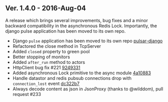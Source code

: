 ## Ver. 1.4.0 - 2016-Aug-04

A release which brings several improvements, bug fixes and a minor backward
compatibility in the asynchronous Redis Lock.
Importantly, the django pulse application has been moved to its own repo.

* Django ``pulse`` application has been moved to its own repo [pulsar-django](https://github.com/quantmind/pulsar-django)
* Refactored the close method in TcpServer
* Added ``closed`` property to green pool
* Better stopping of monitors
* Added ``after_run`` method to actors
* HttpClient bug fix #221 [9249331](https://github.com/quantmind/pulsar/commit/92493315d0559e061ca78f2c1631a4d6d34292bb)
* Added asynchronous Lock primitive to the async module [4a10883](https://github.com/quantmind/pulsar/commit/4a10883aaf2ee76bf495035d6f57fe602eaede4d)
* Handle datastor and redis pubsub connections drop with `connection_lost` event [dc322b7](https://github.com/quantmind/pulsar/commit/dc322b761f978cb97dabc7809545b296c737db0a)
* Always decode content as json in JsonProxy (thanks to @wilddom), pull request #233

